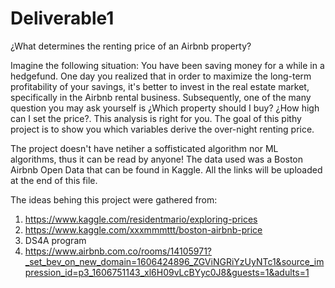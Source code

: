 # Deliverable1
¿What determines the renting price of an Airbnb property?

Imagine the following situation: You have been saving money for a while in a hedgefund. One day you realized that in order to maximize the long-term profitability of your savings, it's better to invest in the real estate market, specifically in the Airbnb rental business. Subsequently, one of the many question you may ask yourself is ¿Which property should I buy? ¿How high can I set the price?. This analysis is right for you. The goal of this pithy project is to show you which variables derive the over-night renting price.

The project doesn't have netiher a soffisticated algorithm nor ML algorithms, thus it can be read by anyone!
The data used was a Boston Airbnb Open Data that can be found in Kaggle. All the links will be uploaded at the end of this file.

The ideas behing this project were gathered from:
  1. https://www.kaggle.com/residentmario/exploring-prices
  2. https://www.kaggle.com/xxxmmmttt/boston-airbnb-price
  3. DS4A program
  4. https://www.airbnb.com.co/rooms/14105971?_set_bev_on_new_domain=1606424896_ZGViNGRiYzUyNTc1&source_impression_id=p3_1606751143_xl6H09vLcBYyc0J8&guests=1&adults=1
